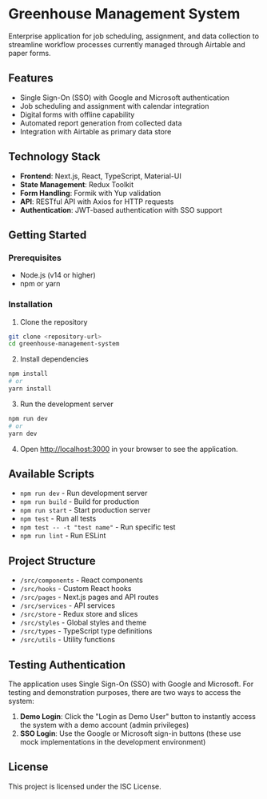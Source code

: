 # Greenhouse Management System

Enterprise application for job scheduling, assignment, and data collection to streamline workflow processes currently managed through Airtable and paper forms.

## Features

- Single Sign-On (SSO) with Google and Microsoft authentication
- Job scheduling and assignment with calendar integration
- Digital forms with offline capability
- Automated report generation from collected data
- Integration with Airtable as primary data store

## Technology Stack

- **Frontend**: Next.js, React, TypeScript, Material-UI
- **State Management**: Redux Toolkit
- **Form Handling**: Formik with Yup validation
- **API**: RESTful API with Axios for HTTP requests
- **Authentication**: JWT-based authentication with SSO support

## Getting Started

### Prerequisites

- Node.js (v14 or higher)
- npm or yarn

### Installation

1. Clone the repository
```bash
git clone <repository-url>
cd greenhouse-management-system
```

2. Install dependencies
```bash
npm install
# or
yarn install
```

3. Run the development server
```bash
npm run dev
# or
yarn dev
```

4. Open [http://localhost:3000](http://localhost:3000) in your browser to see the application.

## Available Scripts

- `npm run dev` - Run development server
- `npm run build` - Build for production
- `npm run start` - Start production server
- `npm test` - Run all tests
- `npm test -- -t "test name"` - Run specific test
- `npm run lint` - Run ESLint

## Project Structure

- `/src/components` - React components
- `/src/hooks` - Custom React hooks
- `/src/pages` - Next.js pages and API routes
- `/src/services` - API services
- `/src/store` - Redux store and slices
- `/src/styles` - Global styles and theme
- `/src/types` - TypeScript type definitions
- `/src/utils` - Utility functions

## Testing Authentication

The application uses Single Sign-On (SSO) with Google and Microsoft. For testing and demonstration purposes, there are two ways to access the system:

1. **Demo Login**: Click the "Login as Demo User" button to instantly access the system with a demo account (admin privileges)
2. **SSO Login**: Use the Google or Microsoft sign-in buttons (these use mock implementations in the development environment)

## License

This project is licensed under the ISC License.